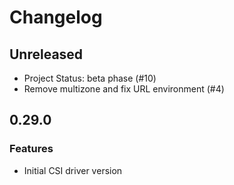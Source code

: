 # Changelog

## Unreleased

* Project Status: beta phase (#10)
* Remove multizone and fix URL environment (#4)

## 0.29.0

### Features

* Initial CSI driver version
